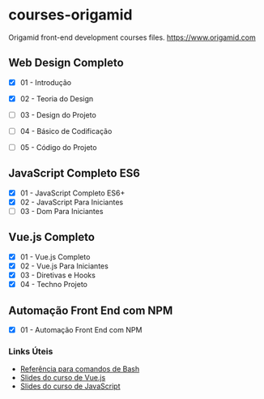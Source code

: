 # courses-origamid
Origamid front-end development courses files.
https://www.origamid.com

## Web Design Completo
- [x] 01 - Introdução
- [x] 02 - Teoria do Design
- [ ] 03 - Design do Projeto
- [ ] 04 - Básico de Codificação
- [ ] 05 - Código do Projeto


## JavaScript Completo ES6
- [x] 01 - JavaScript Completo ES6+
- [x] 02 - JavaScript Para Iniciantes
- [ ] 03 - Dom Para Iniciantes

## Vue.js Completo
- [x] 01 - Vue.js Completo
- [x] 02 - Vue.js Para Iniciantes
- [x] 03 - Diretivas e Hooks
- [x] 04 - Techno Projeto

## Automação Front End com NPM
- [x] 01 - Automação Front End com NPM


### Links Úteis
* [Referência para comandos de Bash](https://ss64.com/)
* [Slides do curso de Vue.js](https://www.origamid.com/slide/vue-js-completo/)
* [Slides do curso de JavaScript](https://www.origamid.com/slide/javascript-completo-es6/)
